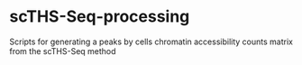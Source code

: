 # scTHS-Seq-processing
Scripts for generating a peaks by cells chromatin accessibility counts matrix from the scTHS-Seq method
